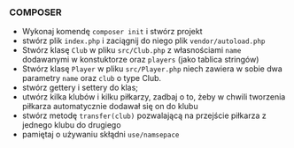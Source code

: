 ### COMPOSER ###

- Wykonaj komendę `composer init` i stwórz projekt
- stwórz plik `index.php` i zaciągnij do niego plik `vendor/autoload.php`
- Stwórz klasę `Club` w pliku `src/Club.php` z własnościami `name` dodawanymi w konstuktorze oraz `players` (jako tablica stringów)
- Stwórz klasę `Player` w pliku `src/Player.php` niech zawiera w sobie dwa parametry `name` oraz `club` o type Club.
- stwórz gettery i settery do klas;
- utwórz kilka klubów i kilku piłkarzy, zadbaj o to, żeby w chwili tworzenia piłkarza automatycznie dodawał się on do klubu
- stwórz metodę `transfer(club)` pozwalającą na przejście piłkarza z jednego klubu do drugiego 
- pamiętaj o używaniu skłądni `use/namsepace`